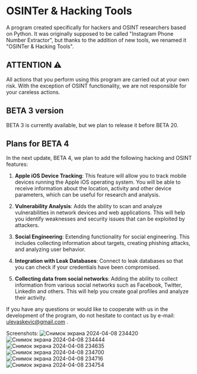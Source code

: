 # OSINTer & Hacking Tools

A program created specifically for hackers and OSINT researchers based on Python. It was originally supposed to be called "Instagram Phone Number Extractor", but thanks to the addition of new tools, we renamed it "OSINTer & Hacking Tools".

## ATTENTION ⚠
All actions that you perform using this program are carried out at your own risk. With the exception of OSINT functionality, we are not responsible for your careless actions.

## BETA 3 version
BETA 3 is currently available, but we plan to release it before BETA 20.

## Plans for BETA 4
In the next update, BETA 4, we plan to add the following hacking and OSINT features:

1. **Apple iOS Device Tracking**: This feature will allow you to track mobile devices running the Apple iOS operating system. You will be able to receive information about the location, activity and other device parameters, which can be useful for research and analysis.

2. **Vulnerability Analysis**: Adds the ability to scan and analyze vulnerabilities in network devices and web applications. This will help you identify weaknesses and security issues that can be exploited by attackers.

3. **Social Engineering**: Extending functionality for social engineering. This includes collecting information about targets, creating phishing attacks, and analyzing user behavior.

4. **Integration with Leak Databases**: Connect to leak databases so that you can check if your credentials have been compromised.

5. **Collecting data from social networks**: Adding the ability to collect information from various social networks such as Facebook, Twitter, LinkedIn and others. This will help you create goal profiles and analyze their activity.

If you have any questions or would like to cooperate with us in the development of the program, do not hesitate to contact us by e-mail: ulevaskevic@gmail.com .

Screenshots:
![Снимок экрана 2024-04-08 234420](https://github.com/MrHacker117/OSINTer-Hacking-Tools-Beta-version/assets/166434848/c8bee5ec-f0b4-4c65-bfa3-d507a9d44483)
![Снимок экрана 2024-04-08 234444](https://github.com/MrHacker117/OSINTer-Hacking-Tools-Beta-version/assets/166434848/dd5bb2c2-5012-4509-8184-888c8b6c2f4b)
![Снимок экрана 2024-04-08 234635](https://github.com/MrHacker117/OSINTer-Hacking-Tools-Beta-version/assets/166434848/21d12f2a-4992-47e9-8e93-a1f6a595d7e4)
![Снимок экрана 2024-04-08 234700](https://github.com/MrHacker117/OSINTer-Hacking-Tools-Beta-version/assets/166434848/36b33852-90d7-408d-b4e9-c36ee616ad54)
![Снимок экрана 2024-04-08 234716](https://github.com/MrHacker117/OSINTer-Hacking-Tools-Beta-version/assets/166434848/c61e99bc-7c94-4559-afde-a7838a6304da)
![Снимок экрана 2024-04-08 234754](https://github.com/MrHacker117/OSINTer-Hacking-Tools-Beta-version/assets/166434848/3b59f586-f4a0-4c16-aaf4-969b7dcfeebb)




